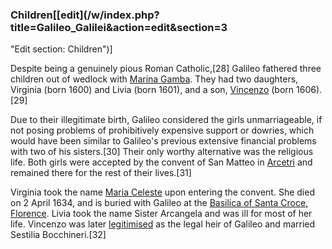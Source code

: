 ### Children[[edit](/w/index.php?title=Galileo\_Galilei&action=edit&section=3
"Edit section: Children")]

Despite being a genuinely pious Roman Catholic,[28] Galileo fathered three
children out of wedlock with [Marina Gamba](/wiki/Marina\_Gamba "Marina
Gamba"). They had two daughters, Virginia (born 1600) and Livia (born 1601),
and a son, [Vincenzo](/wiki/Vincenzo\_Gamba "Vincenzo Gamba") (born 1606).[29]

Due to their illegitimate birth, Galileo considered the girls unmarriageable,
if not posing problems of prohibitively expensive support or dowries, which
would have been similar to Galileo's previous extensive financial problems
with two of his sisters.[30] Their only worthy alternative was the religious
life. Both girls were accepted by the convent of San Matteo in
[Arcetri](/wiki/Arcetri "Arcetri") and remained there for the rest of their
lives.[31]

Virginia took the name [Maria Celeste](/wiki/Maria\_Celeste "Maria Celeste")
upon entering the convent. She died on 2 April 1634, and is buried with
Galileo at the [Basilica of Santa Croce,
Florence](/wiki/Basilica\_of\_Santa\_Croce,\_Florence "Basilica of Santa Croce,
Florence"). Livia took the name Sister Arcangela and was ill for most of her
life. Vincenzo was later [legitimised](/wiki/Legitimation "Legitimation") as
the legal heir of Galileo and married Sestilia Bocchineri.[32]

